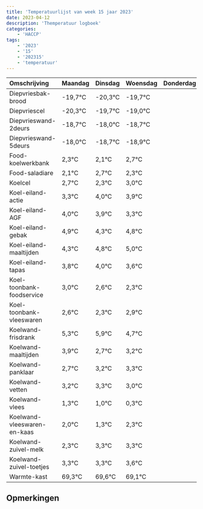 ```yaml
---
title: 'Temperatuurlijst van week 15 jaar 2023'
date: 2023-04-12
description: 'Themperatuur logboek'
categories:
    - 'HACCP'
tags:
    - '2023'
    - '15'
    - '202315'
    - 'temperatuur'
---
```

|Omschrijving|Maandag|Dinsdag|Woensdag|Donderdag|Vrijdag|Zaterdag|Zondag|
|:---|:---|:---|:---|:---|:---|:---|:---|
|Diepvriesbak-brood|-19,7°C|-20,3°C|-19,7°C| | | | |
|Diepvriescel|-20,3°C|-19,7°C|-19,0°C| | | | |
|Diepvrieswand-2deurs|-18,7°C|-18,0°C|-18,7°C| | | | |
|Diepvrieswand-5deurs|-18,0°C|-18,7°C|-18,9°C| | | | |
|Food-koelwerkbank|2,3°C|2,1°C|2,7°C| | | | |
|Food-saladiare|2,1°C|2,7°C|2,3°C| | | | |
|Koelcel|2,7°C|2,3°C|3,0°C| | | | |
|Koel-eiland-actie|3,3°C|4,0°C|3,9°C| | | | |
|Koel-eiland-AGF|4,0°C|3,9°C|3,3°C| | | | |
|Koel-eiland-gebak|4,9°C|4,3°C|4,8°C| | | | |
|Koel-eiland-maaltijden|4,3°C|4,8°C|5,0°C| | | | |
|Koel-eiland-tapas|3,8°C|4,0°C|3,6°C| | | | |
|Koel-toonbank-foodservice|3,0°C|2,6°C|2,3°C| | | | |
|Koel-toonbank-vleeswaren|2,6°C|2,3°C|2,9°C| | | | |
|Koelwand-frisdrank|5,3°C|5,9°C|4,7°C| | | | |
|Koelwand-maaltijden|3,9°C|2,7°C|3,2°C| | | | |
|Koelwand-panklaar|2,7°C|3,2°C|3,3°C| | | | |
|Koelwand-vetten|3,2°C|3,3°C|3,0°C| | | | |
|Koelwand-vlees|1,3°C|1,0°C|0,3°C| | | | |
|Koelwand-vleeswaren-en-kaas|2,0°C|1,3°C|2,3°C| | | | |
|Koelwand-zuivel-melk|2,3°C|3,3°C|3,3°C| | | | |
|Koelwand-zuivel-toetjes|3,3°C|3,3°C|3,6°C| | | | |
|Warmte-kast|69,3°C|69,6°C|69,1°C| | | | |

## Opmerkingen


